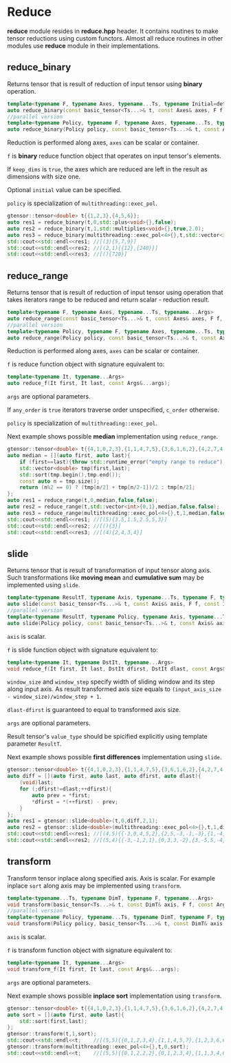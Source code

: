 # Reduce

**reduce** module resides in **reduce.hpp** header. It contains routines to make tensor reductions using custom functors.
Almost all reduce routines in other modules use **reduce** module in their implementations.

## reduce_binary

Returns tensor that is result of reduction of input tensor using **binary** operation.

```cpp
template<typename F, typename Axes, typename...Ts, typename Initial=detail::no_value>
auto reduce_binary(const basic_tensor<Ts...>& t, const Axes& axes, F f, bool keep_dims, const Initial& initial=Initial{});
//parallel version
template<typename Policy, typename F, typename Axes, typename...Ts, typename Initial=detail::no_value>
auto reduce_binary(Policy policy, const basic_tensor<Ts...>& t, const Axes& axes, F f, bool keep_dims, const Initial& initial=Initial{});
```

Reduction is performed along axes, `axes` can be scalar or container.

`f` is **binary** reduce function object that operates on input tensor's elements.

If `keep_dims` is `true`, the axes which are reduced are left in the result as dimensions with size one.

Optional `initial` value can be specified.

`policy` is specialization of `multithreading::exec_pol`.

```cpp
gtensor::tensor<double> t{{1,2,3},{4,5,6}};
auto res1 = reduce_binary(t,0,std::plus<void>{},false);
auto res2 = reduce_binary(t,1,std::multiplies<void>{},true,2.0);
auto res3 = reduce_binary(multithreading::exec_pol<4>{},t,std::vector<int>{0,1},std::multiplies<void>{});
std::cout<<std::endl<<res1; //[(3){5,7,9}]
std::cout<<std::endl<<res2; //[(2,1){{12},{240}}]
std::cout<<std::endl<<res3; //[(){720}]
```

## reduce_range

Returns tensor that is result of reduction of input tensor using operation that takes iterators range to be reduced and return scalar - reduction result.

```cpp
template<typename F, typename Axes, typename...Ts, typename...Args>
auto reduce_range(const basic_tensor<Ts...>& t, const Axes& axes, F f, bool keep_dims, bool any_order, const Args&...args);
//parallel version
template<typename Policy, typename F, typename Axes, typename...Ts, typename...Args>
auto reduce_range(Policy policy, const basic_tensor<Ts...>& t, const Axes& axes, F f, bool keep_dims, bool any_order, const Args&...args);
```

Reduction is performed along axes, `axes` can be scalar or container.

`f` is reduce function object with signature equivalent to:

```cpp
template<typename It, typename...Args>
auto reduce_f(It first, It last, const Args&...args);
```

`args` are optional parameters.

If `any_order` is `true` iterators traverse order unspecified, `c_order` otherwise.

`policy` is specialization of `multithreading::exec_pol`.

Next example shows possible **median** implementation using `reduce_range`.

```cpp
gtensor::tensor<double> t{{4,1,0,2,3},{1,1,4,7,5},{3,6,1,6,2},{4,2,7,4,3}};
auto median = [](auto first, auto last){
    if (first==last){throw std::runtime_error("empty range to reduce");}
    std::vector<double> tmp(first,last);
    std::sort(tmp.begin(),tmp.end());
    const auto n = tmp.size();
    return (n%2 == 0) ? (tmp[n/2] + tmp[n/2-1])/2 : tmp[n/2];
};
auto res1 = reduce_range(t,0,median,false,false);
auto res2 = reduce_range(t,std::vector<int>{0,1},median,false,false);
auto res3 = reduce_range(multithreading::exec_pol<4>{},t,1,median,false,false);
std::cout<<std::endl<<res1; //[(5){3.5,1.5,2.5,5,3}]
std::cout<<std::endl<<res2; //[(){3}]
std::cout<<std::endl<<res3; //[(4){2,4,3,4}]
```

## slide

Returns tensor that is result of transformation of input tensor along axis.
Such transformations like **moving mean** and **cumulative sum** may be implemented using `slide`.

```cpp
template<typename ResultT, typename Axis, typename...Ts, typename F, typename IdxT, typename...Args>
auto slide(const basic_tensor<Ts...>& t, const Axis& axis, F f, const IdxT& window_size, const IdxT& window_step, const Args&...args);
//parallel version
template<typename ResultT, typename Policy, typename Axis, typename...Ts, typename F, typename IdxT, typename...Args>
auto slide(Policy policy, const basic_tensor<Ts...>& t, const Axis& axis, F f, const IdxT& window_size, const IdxT& window_step, const Args&...args);
```

`axis` is scalar.

`f` is slide function object with signature equivalent to:

```cpp
template<typename It, typename DstIt, typename...Args>
void reduce_f(It first, It last, DstIt dfirst, DstIt dlast, const Args&...args);
```


`window_size` and `window_step` specify width of sliding window and its step along input axis.
As result transformed axis size equals to `(input_axis_size - window_size)/window_step + 1`.

`dlast-dfirst` is guaranteed to equal to transformed axis size.

`args` are optional parameters.

Result tensor's `value_type` should be spicified explicitly using template parameter `ResultT`.

Next example shows possible **first differences** implementation using `slide`.

```cpp
gtensor::tensor<double> t{{4,1,0,2,3},{1,1,4,7,5},{3,6,1,6,2},{4,2,7,4,3},{2,2,0,1,2}};
auto diff = [](auto first, auto last, auto dfirst, auto dlast){
    (void)last;
    for (;dfirst!=dlast;++dfirst){
        auto prev = *first;
        *dfirst = *(++first) - prev;
    }
};
auto res1 = gtensor::slide<double>(t,0,diff,2,1);
auto res2 = gtensor::slide<double>(multithreading::exec_pol<4>{},t,1,diff,2,1);
std::cout<<std::endl<<res1; //[(4,5){{-3,0,4,5,2},{2,5,-3,-1,-3},{1,-4,6,-2,1},{-2,0,-7,-3,-1}}]
std::cout<<std::endl<<res2; //[(5,4){{-3,-1,2,1},{0,3,3,-2},{3,-5,5,-4},{-2,5,-3,-1},{0,-2,1,1}}]
```

## transform

Transform tensor inplace along specified axis. Axis is scalar. For example inplace `sort` along axis may be implemented using `transform`.

```cpp
template<typename...Ts, typename DimT, typename F, typename...Args>
void transform(basic_tensor<Ts...>& t, const DimT& axis, F f, const Args&...args);
//parallel version
template<typename Policy, typename...Ts, typename DimT, typename F, typename...Args>
void transform(Policy policy, basic_tensor<Ts...>& t, const DimT& axis, F f, const Args&...args);
```

`axis` is scalar.

`f` is transform function object with signature equivalent to:

```cpp
template<typename It, typename...Args>
void transform_f(It first, It last, const Args&...args);
```

`args` are optional parameters.

Next example shows possible **inplace sort** implementation using `transform`.

```cpp
gtensor::tensor<double> t{{4,1,0,2,3},{1,1,4,7,5},{3,6,1,6,2},{4,2,7,4,3},{2,2,0,1,2}};
auto sort = [](auto first, auto last){
    std::sort(first,last);
};
gtensor::transform(t,1,sort);
std::cout<<std::endl<<t;    //[(5,5){{0,1,2,3,4},{1,1,4,5,7},{1,2,3,6,6},{2,3,4,4,7},{0,1,2,2,2}}]
gtensor::transform(multithreading::exec_pol<4>{},t,0,sort);
std::cout<<std::endl<<t;    //[(5,5){{0,1,2,2,2},{0,1,2,3,4},{1,1,3,4,6},{1,2,4,5,7},{2,3,4,6,7}}]
```
